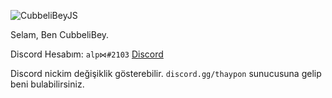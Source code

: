 ![CubbeliBeyJS](https://github-readme-stats.vercel.app/api?username=CubbeliBeyJS&theme=tokyonight&show_icons=true)

Selam, Ben CubbeliBey.

Discord Hesabım: `alp⋈#2103` [Discord](https://discord.com/users/356802804314013717)

Discord nickim değişiklik gösterebilir. `discord.gg/thaypon` sunucusuna gelip beni bulabilirsiniz.

